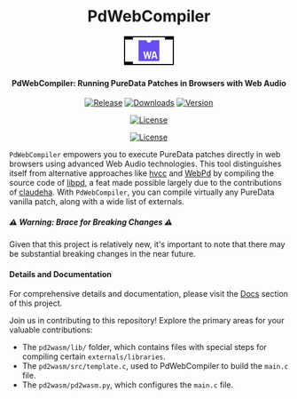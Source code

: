 <p align="center">
  <h1 align="center">PdWebCompiler</h1>
  <p align="center">
    <a href="https://github.com/plugdata-team/plugdata/wiki">
      <img src="https://raw.githubusercontent.com/charlesneimog/PdWebCompiler/main/docs/assets/icon-light.svg" alt="Logo">
    </a>
  </p>
  <h4 align="center">PdWebCompiler: Running PureData Patches in Browsers with Web Audio</h4>
</p>

<p align="center">
  <a href="https://github.com/charlesneimog/PdWebCompiler/releases/latest"><img src="https://img.shields.io/github/release/charlesneimog/PdWebCompiler?include_prereleases" alt="Release"></a>
  <a href="https://pypistats.org/packages/pd2wasm"><img src="https://img.shields.io/pypi/dm/pd2wasm" alt="Downloads"></a>
  <a href="https://pypistats.org/packages/pd2wasm"><img src="https://img.shields.io/pypi/pyversions/pd2wasm" alt="Version"></a>
</p>

<p align="center">
  <a href="https://img.shields.io/pypi/pyversions/pd2wasm"><img src="https://img.shields.io/badge/platforms-macOS%20%7C%20Windows%20%7C%20Linux-green" alt="License"></a>
</p>

<p align="center">
  <a href="https://github.com/charlesneimog/PdWebCompiler/actions/workflows/Test.yml"><img src="https://github.com/charlesneimog/PdWebCompiler/actions/workflows/Test.yml/badge.svg" alt="License"></a>
</p>

`PdWebCompiler` empowers you to execute PureData patches directly in web browsers using advanced Web Audio technologies. This tool distinguishes itself from alternative approaches like [hvcc](https://github.com/Wasted-Audio/hvcc) and [WebPd](https://github.com/sebpiq/WebPd) by compiling the source code of [libpd](https://github.com/libpd/libpd), a feat made possible largely due to the contributions of  [claudeha](https://github.com/claudeha). With `PdWebCompiler`, you can compile virtually any PureData vanilla patch, along with a wide list of externals.

##### ⚠️ Warning: Brace for Breaking Changes ⚠️

Given that this project is relatively new, it's important to note that there may be substantial breaking changes in the near future.

#### Details and Documentation

For comprehensive details and documentation, please visit the [Docs](charlesneimog.github.io/PdWebCompiler) section of this project.



Join us in contributing to this repository! Explore the primary areas for your valuable contributions:

* The `pd2wasm/lib/` folder, which contains files with special steps for compiling certain `externals/libraries`.
* The `pd2wasm/src/template.c`, used to PdWebCompiler to build the `main.c` file.
* The `pd2wasm/pd2wasm.py`, which configures the `main.c` file.
